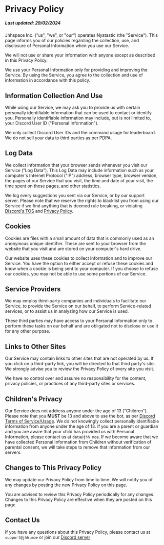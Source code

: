 # Privacy Policy
##### Last updated: 29/02/2024

Jhhspace Inc. ("us", "we", or "our") operates Nyatastic (the "Service"). This page informs you of our policies regarding the collection, use, and disclosure of Personal Information when you use our Service.

We will not use or share your information with anyone except as described in this Privacy Policy.

We use your Personal Information only for providing and improving the Service. By using the Service, you agree to the collection and use of information in accordance with this policy.

## Information Collection And Use
While using our Service, we may ask you to provide us with certain personally identifiable information that can be used to contact or identify you. Personally identifiable information may include, but is not limited to, your Discord User ID ("Personal Information").

We only collect Discord User IDs and the command usage for leaderboard. We do not sell your data to third parties as per PDPA.

## Log Data
We collect information that your browser sends whenever you visit our Service ("Log Data"). This Log Data may include information such as your computer's Internet Protocol ("IP") address, browser type, browser version, the pages of our Service that you visit, the time and date of your visit, the time spent on those pages, and other statistics.

We log every suggestions you sent via our Service, or by our support server. Please note that we reserve the rights to blacklist you from using our Service if we find anything that is deemed rule breaking, or violating [Discord's TOS](https://discord.com/terms) and [Privacy Policy](https://discord.com/privacy).

## Cookies
Cookies are files with a small amount of data that is commonly used as an anonymous unique identifier. These are sent to your browser from the website that you visit and are stored on your computer's hard drive.

Our website uses these cookies to collect information and to improve our Service. You have the option to either accept or refuse these cookies and know when a cookie is being sent to your computer. If you choose to refuse our cookies, you may not be able to use some portions of our Service.

## Service Providers
We may employ third-party companies and individuals to facilitate our Service, to provide the Service on our behalf, to perform Service-related services, or to assist us in analyzing how our Service is used.

These third parties may have access to your Personal Information only to perform these tasks on our behalf and are obligated not to disclose or use it for any other purpose.

## Links to Other Sites
Our Service may contain links to other sites that are not operated by us. If you click on a third-party link, you will be directed to that third party's site. We strongly advise you to review the Privacy Policy of every site you visit.

We have no control over and assume no responsibility for the content, privacy policies, or practices of any third-party sites or services.

## Children's Privacy
Our Service does not address anyone under the age of 13 ("Children").
Please note that you **MUST** be 13 and above to use the bot, as per [Discord Terms of Service/Usage](https://discord.com/safety/360044149591-answering-parents-and-educators-top-questions#:~:text=Discord's%20Terms%20of%20Service%20require,legislation%20mandates%20an%20older%20age.).
We do not knowingly collect personally identifiable information from anyone under the age of 13. If you are a parent or guardian and you are aware that your child has provided us with Personal Information, please contact us at `data@jhh.moe`. If we become aware that we have collected Personal Information from Children without verification of parental consent, we will take steps to remove that information from our servers.

## Changes to This Privacy Policy
We may update our Privacy Policy from time to time. We will notify you of any changes by posting the new Privacy Policy on this page.

You are advised to review this Privacy Policy periodically for any changes. Changes to this Privacy Policy are effective when they are posted on this page.

## Contact Us
If you have any questions about this Privacy Policy, please contact us at `support@jhh.moe` or join our [Discord server](https://discord.gg/zUjrHU4hVd)
